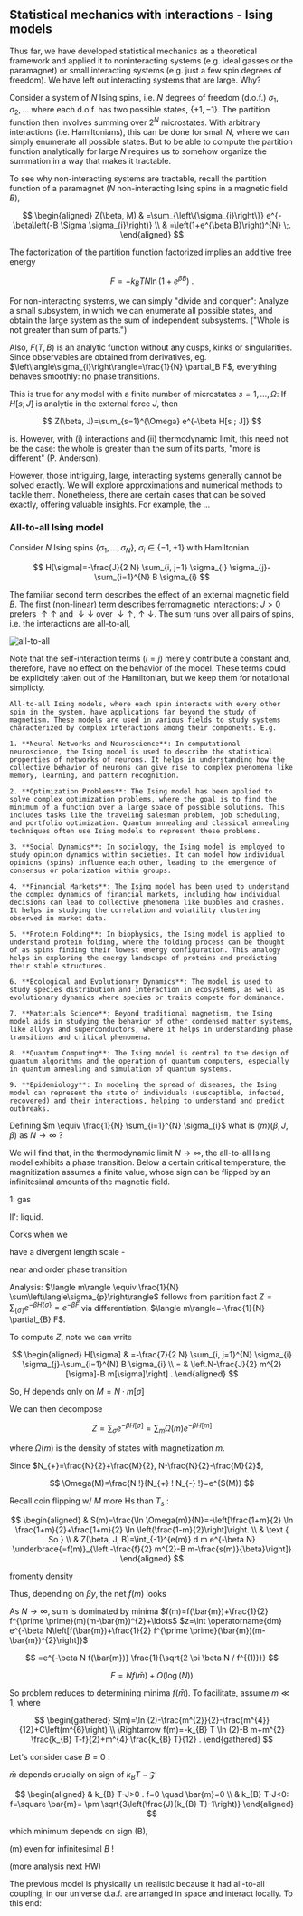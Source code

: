 ## Statistical mechanics with interactions - Ising models 

Thus far, we have developed statistical mechanics as a theoretical framework and applied it to noninteracting systems (e.g. ideal gasses or the paramagnet) or small interacting systems (e.g. just a few spin degrees of freedom). We have left out interacting systems that are large. Why? 

Consider a system of $N$ Ising spins, i.e. $N$ degrees of freedom (d.o.f.) ${\sigma_1, \sigma_2, \dots}$ where each d.o.f. has two possible states, $\{+1,-1\}$. The partition function then involves summing over $2^N$ microstates. With arbitrary interactions (i.e. Hamiltonians), this can be done for small $N$, where we can simply enumerate all possible states. But to be able to compute the partition function analytically for large $N$ requires us to somehow organize the summation in a way that makes it tractable. 

To see why non-interacting systems are tractable, recall the partition function of a paramagnet ($N$ non-interacting Ising spins in a magnetic field $B$),

$$
\begin{aligned}
Z(\beta, M) & =\sum_{\left\{\sigma_{i}\right\}} e^{-\beta\left(-B \Sigma \sigma_{i}\right)} \\
& =\left(1+e^{\beta B}\right)^{N} \;.
\end{aligned}
$$

The factorization of the partition function factorized implies an additive free energy

$$
F=-k_{B} T N \ln \left(1+e^{\beta B}\right) \;.
$$

For non-interacting systems, we can simply "divide and conquer": Analyze a small subsystem, in which we can enumerate all possible states, and obtain the large system as the sum of independent subsystems. ("Whole is not greater than sum of parts.")


Also, $F(T, B)$ is an analytic function without any cusps, kinks or singularities. Since observables are obtained from derivatives, eg. $\left\langle\sigma_{i}\right\rangle=\frac{1}{N} \partial_B F$, everything behaves smoothly: no phase transitions.

This is true for any model with a finite number of microstates $s=1,\dots, \Omega$: If $H[s ; J]$ is analytic in the external force $J$, then 

$$
Z(\beta, J)=\sum_{s=1}^{\Omega} e^{-\beta H[s ; J]}
$$

is. However, with (i) interactions and (ii) thermodynamic limit, this need not be the case: the whole is greater than the sum of its parts, "more is different" (P. Anderson).

However, those intriguing, large, interacting systems generally cannot be solved exactly. We will explore approximations and numerical methods to tackle them. Nonetheless, there are certain cases that can be solved exactly, offering valuable insights. For example, the ...


### All-to-all Ising model

Consider $N$ Ising spins $\left\{\sigma_{1}, \ldots, \sigma_{N}\right\}$, $\sigma_{i} \in\{-1,+1\}$ with Hamiltonian

$$
H[\sigma]=-\frac{J}{2 N} \sum_{i, j=1} \sigma_{i} \sigma_{j}-\sum_{i=1}^{N} B \sigma_{i}
$$

The familiar second term describes the effect of an external magnetic field $B$. The first (non-linear) term describes ferromagnetic interactions: $J>0$ prefers $\uparrow \uparrow$ and $\downarrow \downarrow$ over $\downarrow \uparrow, \uparrow \downarrow$. The sum runs over all pairs of spins, i.e. the interactions are all-to-all,

![all-to-all](../figures/all-to-all.png)


Note that the self-interaction terms ($i=j$) merely contribute a constant and, therefore, have no effect on the behavior of the model. These terms could be explicitely taken out of the Hamiltonian, but we keep them for notational simplicty. 

```{note} **Versatility of the Ising model**
All-to-all Ising models, where each spin interacts with every other spin in the system, have applications far beyond the study of magnetism. These models are used in various fields to study systems characterized by complex interactions among their components. E.g.

1. **Neural Networks and Neuroscience**: In computational neuroscience, the Ising model is used to describe the statistical properties of networks of neurons. It helps in understanding how the collective behavior of neurons can give rise to complex phenomena like memory, learning, and pattern recognition.

2. **Optimization Problems**: The Ising model has been applied to solve complex optimization problems, where the goal is to find the minimum of a function over a large space of possible solutions. This includes tasks like the traveling salesman problem, job scheduling, and portfolio optimization. Quantum annealing and classical annealing techniques often use Ising models to represent these problems.

3. **Social Dynamics**: In sociology, the Ising model is employed to study opinion dynamics within societies. It can model how individual opinions (spins) influence each other, leading to the emergence of consensus or polarization within groups.

4. **Financial Markets**: The Ising model has been used to understand the complex dynamics of financial markets, including how individual decisions can lead to collective phenomena like bubbles and crashes. It helps in studying the correlation and volatility clustering observed in market data.

5. **Protein Folding**: In biophysics, the Ising model is applied to understand protein folding, where the folding process can be thought of as spins finding their lowest energy configuration. This analogy helps in exploring the energy landscape of proteins and predicting their stable structures.

6. **Ecological and Evolutionary Dynamics**: The model is used to study species distribution and interaction in ecosystems, as well as evolutionary dynamics where species or traits compete for dominance.

7. **Materials Science**: Beyond traditional magnetism, the Ising model aids in studying the behavior of other condensed matter systems, like alloys and superconductors, where it helps in understanding phase transitions and critical phenomena.

8. **Quantum Computing**: The Ising model is central to the design of quantum algorithms and the operation of quantum computers, especially in quantum annealing and simulation of quantum systems.

9. **Epidemiology**: In modeling the spread of diseases, the Ising model can represent the state of individuals (susceptible, infected, recovered) and their interactions, helping to understand and predict outbreaks.
```

Defining $m \equiv \frac{1}{N} \sum_{i=1}^{N} \sigma_{i}$ what is $\langle m\rangle(\beta, J, \beta)$ as $N \longrightarrow \infty$ ?

We will find that, in the thermodynamic limit $N\to \infty$, the all-to-all Ising model exhibits a phase transition. Below a certain critical temperature, the magnitization assumes a finite value, whose sign can be flipped by an infinitesimal amounts of the magnetic field.



1: gas

II': liquid.

Corks when we

have a divergent length scale -

near and order phase transition

Analysis: $\langle m\rangle \equiv \frac{1}{N} \sum\left\langle\sigma_{p}\right\rangle$ follows from partition fact $Z=\sum_{\{\sigma\}} e^{-\beta H\{\sigma\}}=e^{-\beta F}$ via differentiation, $\langle m\rangle=-\frac{1}{N} \partial_{B} F$.

To compute $Z$, note we can write

$$
\begin{aligned}
H[\sigma] & =-\frac{7}{2 N} \sum_{i, j=1}^{N} \sigma_{i} \sigma_{j}-\sum_{i=1}^{N} B \sigma_{i} \\
= & \left.N-\frac{J}{2} m^{2}[\sigma]-B m[\sigma]\right] .
\end{aligned}
$$

So, $H$ depends only on $M=N \cdot m[\sigma]$

We can then decompose

$$
Z=\sum_{\sigma} e^{-\beta H[\sigma]}=\sum_{m} \Omega(m) e^{-\beta H[m]}
$$

where $\Omega(m)$ is the density of states with magnetization $m$.

Since $N_{+}=\frac{N}{2}+\frac{M}{2}, N-\frac{N}{2}-\frac{M}{2}$,

$$
\Omega(M)=\frac{N !}{N_{+} ! N_{-} !}=e^{S(M)}
$$

Recall coin flipping w/ $M$ more Hs than $T_{s}$ :

$$
\begin{aligned}
& S(m)=\frac{\ln \Omega(m)}{N}=-\left[\frac{1+m}{2} \ln \frac{1+m}{2}+\frac{1+m}{2} \ln \left(\frac{1-m}{2}\right]\right. \\
& \text { So } \\
& Z(\beta, J, B)=\int_{-1}^{e(m)} d m e^{-\beta N} \underbrace{=f(m)}_{\left.-\frac{f}{2} m^{2}-B m-\frac{s(m)}{\beta}\right]}
\end{aligned}
$$

fromenty density

Thus, depending on $\beta y$, the net $f(m)$ looks


As $N \rightarrow \infty$, sum is dominated by minima $f(m)=f(\bar{m})+\frac{1}{2} f^{\prime \prime}(m)(m-\bar{m})^{2}+\ldots$ $z=\int \operatorname{dm} e^{-\beta N\left[f(\bar{m})+\frac{1}{2} f^{\prime \prime}(\bar{m})(m-\bar{m})^{2}\right]}$

$$
=e^{-\beta N f(\bar{m})} \frac{1}{\sqrt{2 \pi \beta N / f^{(1)}}}
$$

$$
F=N f(\bar{m})+O(\log (N))
$$

So problem reduces to determining minima $f(\bar{m})$. To facilitate, assume $m \ll 1$, where

$$
\begin{gathered}
S(m)=\ln (2)-\frac{m^{2}}{2}-\frac{m^{4}}{12}+C\left(m^{6}\right) \\
\Rightarrow f(m)=-k_{B} T \ln (2)-B m+m^{2} \frac{k_{B} T-f}{2}+m^{4} \frac{k_{B} T}{12} .
\end{gathered}
$$

Let's consider case $B=0$ :

$\bar{m}$ depends crucially on sign of $k_{B} T-\mathcal{Z}$

$$
\begin{aligned}
& k_{B} T-J>0 . f=0 \quad \bar{m}=0 \\
& k_{B} T-J<0: f=\square \bar{m}= \pm \sqrt{3\left(\frac{J}{k_{B} T}-1\right)}
\end{aligned}
$$

which minimum depends on sign (B),

(m) even for infinitesimal $B$ !

(more analysis next HW)

The previous model is physically un realistic because it had all-to-all coupling; in our universe d.a.f. are arranged in space and interact locally. To this end:



